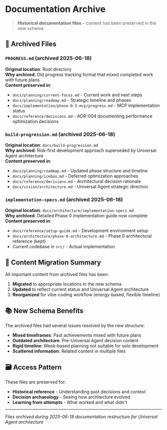 # Documentation Archive

> **Historical documentation files** - content has been preserved in the new schema

## 📂 Archived Files

### `PROGRESS.md` (archived 2025-06-18)
**Original location**: Root directory  
**Why archived**: Old progress tracking format that mixed completed work with future plans  
**Content preserved in**:
- `docs/planning/current-focus.md` - Current work and next steps
- `docs/planning/roadmap.md` - Strategic timeline and phases
- `docs/implementation/phase-0.5-mcp/progress.md` - MCP implementation status
- `docs/reference/decisions.md` - ADR-004 documenting performance optimization decisions

### `build-progression.md` (archived 2025-06-18)  
**Original location**: `docs/build-progression.md`  
**Why archived**: Risk-first development approach superseded by Universal Agent architecture  
**Content preserved in**:
- `docs/planning/roadmap.md` - Updated phase structure and timeline
- `docs/planning/icebox.md` - Deferred optimization approaches
- `docs/reference/decisions.md` - Architectural decision rationale
- `docs/vision/architecture.md` - Universal Agent strategic direction

### `implementation-specs.md` (archived 2025-06-18)
**Original location**: `docs/architecture/implementation-specs.md`  
**Why archived**: Detailed Phase 0 implementation guide now complete  
**Content preserved in**:
- `docs/reference/setup-guide.md` - Development environment setup
- `docs/architecture/phase-0-architecture.md` - Phase 0 architectural reference (kept)
- Current codebase in `src/` - Actual implementation

## 🔄 Content Migration Summary

All important content from archived files has been:
1. **Migrated** to appropriate locations in the new schema
2. **Updated** to reflect current status and Universal Agent architecture  
3. **Reorganized** for vibe-coding workflow (energy-based, flexible timeline)

## 📚 New Schema Benefits

The archived files had several issues resolved by the new structure:
- **Mixed timeframes**: Past achievements mixed with future plans
- **Outdated architecture**: Pre-Universal Agent decision content
- **Rigid timeline**: Week-based planning not suitable for solo development
- **Scattered information**: Related content in multiple files

## 🗃️ Access Pattern

These files are preserved for:
- **Historical reference** - Understanding past decisions and context
- **Decision archaeology** - Seeing how architecture evolved
- **Learning from attempts** - What worked and what didn't

---

*Files archived during 2025-06-18 documentation restructure for Universal Agent architecture*
